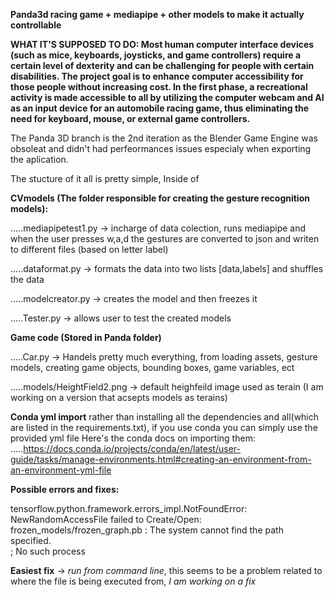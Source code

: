 **Panda3d racing game + mediapipe + other models to make it actually controllable**

**WHAT IT'S SUPPOSED TO DO:
Most human computer interface devices (such as mice, keyboards, joysticks, and game controllers) require a certain level of dexterity and can be challenging for people with certain disabilities. The project goal is to enhance computer accessibility for those people without increasing cost. In the first phase, a recreational activity is made accessible to all by utilizing the computer webcam and AI as an input device for an automobile racing game, thus eliminating the need for keyboard, mouse, or external game controllers.**


The Panda 3D branch is the 2nd iteration as the Blender Game Engine was obsoleat and didn't had perfeormances issues especialy when exporting the aplication.

The stucture of it all is pretty simple, Inside of 

**CVmodels (The folder responsible for creating the gesture recognition models):**

.....mediapipetest1.py -> incharge of data colection, runs mediapipe and when the user presses w,a,d the gestures are converted to json and writen to different files (based on  letter label)

.....dataformat.py -> formats the data into two lists [data,labels] and shuffles the data 

.....modelcreator.py -> creates the model and then freezes it

.....Tester.py -> allows user to test the created models
  
  
**Game code (Stored in Panda folder)**

.....Car.py -> Handels pretty much everything, from loading assets, gesture models, creating game objects, bounding boxes, game variables, ect

.....models/HeightField2.png -> default heighfeild image used as terain (I am working on a version that acsepts models as terains)


**Conda yml import** rather than installing all the dependencies and all(which are listed in the requirements.txt), if you use conda you can simply use the provided yml file
Here's the conda docs on importing them:
.....https://docs.conda.io/projects/conda/en/latest/user-guide/tasks/manage-environments.html#creating-an-environment-from-an-environment-yml-file

**Possible errors and fixes:**

  tensorflow.python.framework.errors_impl.NotFoundError: NewRandomAccessFile failed to Create/Open: frozen_models/frozen_graph.pb : The system cannot find the path specified.    
  ; No such process

  **Easiest fix** -> *run from command line*, this seems to be a problem related to where the file is being executed from, *I am working on a fix*


